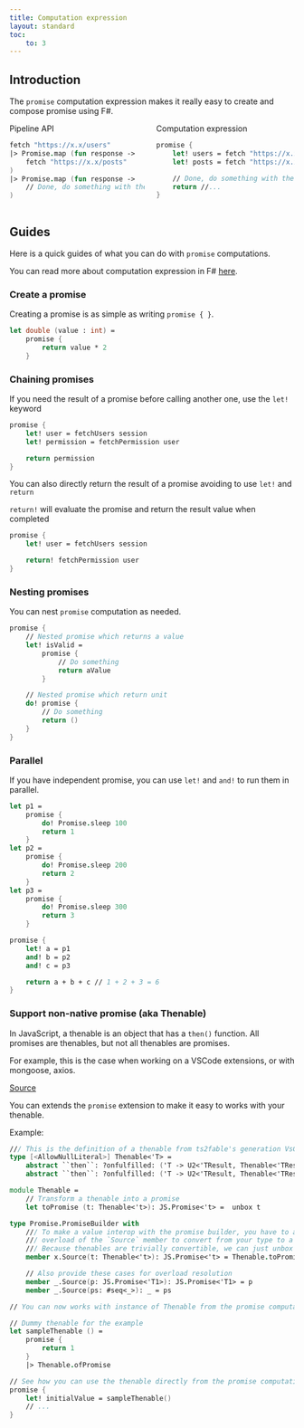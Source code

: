 ```yaml
---
title: Computation expression
layout: standard
toc:
    to: 3
---
```


## Introduction

The `promise` computation expression makes it really easy to create and compose promise using F#.

<div class="columns" date-disable-copy-button="true">
    <div class="column is-half-desktop">

<div class="has-text-centered mb-2 has-text-weight-semibold">Pipeline API</div>

```fsharp
fetch "https://x.x/users"
|> Promise.map (fun response ->
    fetch "https://x.x/posts"
)
|> Promise.map (fun response ->
    // Done, do something with the result
)
```

</div>
    <div class="column is-half-desktop">

<div class="has-text-centered mb-2 has-text-weight-semibold">Computation expression</div>

```fsharp
promise {
    let! users = fetch "https://x.x/users"
    let! posts = fetch "https://x.x/posts"

    // Done, do something with the result
    return //...
}
```

</div>
</div>

## Guides

Here is a quick guides of what you can do with `promise` computations.

You can read more about computation expression in F# [here](https://docs.microsoft.com/en-us/dotnet/fsharp/language-reference/computation-expressions).

### Create a promise

Creating a promise is as simple as writing `promise { }`.

```fsharp
let double (value : int) =
    promise {
        return value * 2
    }
```

### Chaining promises

If you need the result of a promise before calling another one, use the `let!` keyword

```fsharp
promise {
    let! user = fetchUsers session
    let! permission = fetchPermission user

    return permission
}
```

You can also directly return the result of a promise avoiding to use `let!` and `return`

`return!` will evaluate the promise and return the result value when completed

```fsharp
promise {
    let! user = fetchUsers session

    return! fetchPermission user
}
```

### Nesting promises

You can nest `promise` computation as needed.

```fsharp
promise {
    // Nested promise which returns a value
    let! isValid =
        promise {
            // Do something
            return aValue
        }

    // Nested promise which return unit
    do! promise {
        // Do something
        return ()
    }
}
```

### Parallel

If you have independent promise, you can use `let!` and `and!` to run them in parallel.

```fsharp
let p1 =
    promise {
        do! Promise.sleep 100
        return 1
    }
let p2 =
    promise {
        do! Promise.sleep 200
        return 2
    }
let p3 =
    promise {
        do! Promise.sleep 300
        return 3
    }

promise {
    let! a = p1
    and! b = p2
    and! c = p3

    return a + b + c // 1 + 2 + 3 = 6
}
```

### Support non-native promise (aka Thenable)

In JavaScript, a thenable is an object that has a `then()` function. All promises are thenables, but not all thenables are promises.

For example, this is the case when working on a VSCode extensions, or with mongoose, axios.

[Source](https://masteringjs.io/tutorials/fundamentals/thenable)

You can extends the `promise` extension to make it easy to works with your thenable.

Example:

```fsharp
/// This is the definition of a thenable from ts2fable's generation VsCode API
type [<AllowNullLiteral>] Thenable<'T> =
    abstract ``then``: ?onfulfilled: ('T -> U2<'TResult, Thenable<'TResult>>) * ?onrejected: (obj option -> U2<'TResult, Thenable<'TResult>>) -> Thenable<'TResult>
    abstract ``then``: ?onfulfilled: ('T -> U2<'TResult, Thenable<'TResult>>) * ?onrejected: (obj option -> unit) -> Thenable<'TResult>

module Thenable =
    // Transform a thenable into a promise
    let toPromise (t: Thenable<'t>): JS.Promise<'t> =  unbox t

type Promise.PromiseBuilder with
    /// To make a value interop with the promise builder, you have to add an
    /// overload of the `Source` member to convert from your type to a promise.
    /// Because thenables are trivially convertible, we can just unbox them.
    member x.Source(t: Thenable<'t>): JS.Promise<'t> = Thenable.toPromise t

    // Also provide these cases for overload resolution
    member _.Source(p: JS.Promise<'T1>): JS.Promise<'T1> = p
    member _.Source(ps: #seq<_>): _ = ps

// You can now works with instance of Thenable from the promise computation

// Dummy thenable for the example
let sampleThenable () =
    promise {
        return 1
    }
    |> Thenable.ofPromise

// See how you can use the thenable directly from the promise computation
promise {
    let! initialValue = sampleThenable()
    // ...
}
```
